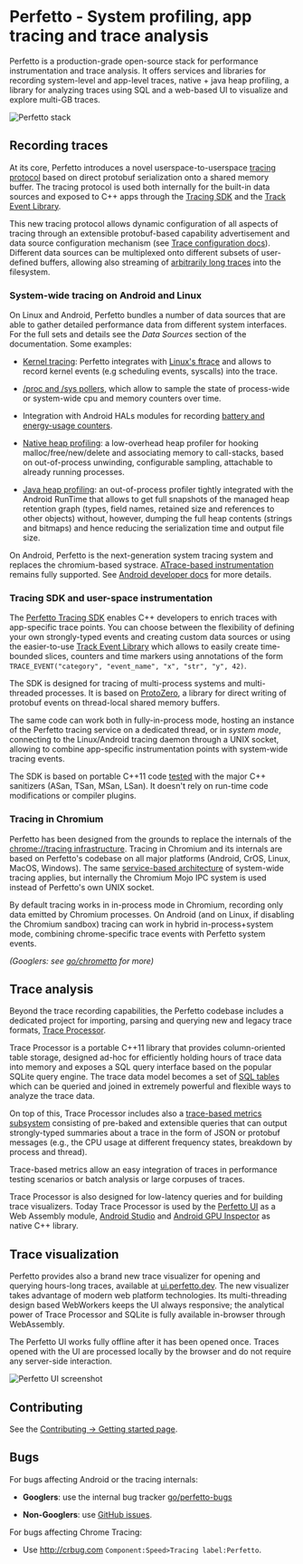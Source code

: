 # Perfetto - System profiling, app tracing and trace analysis

Perfetto is a production-grade open-source stack for performance
instrumentation and trace analysis. It offers services and libraries for
recording system-level and app-level traces, native + java heap profiling, a
library for analyzing traces using SQL and a web-based UI to visualize and
explore multi-GB traces.

![Perfetto stack](/docs/images/perfetto-stack.svg)

## Recording traces

At its core, Perfetto introduces a novel userspace-to-userspace
[tracing protocol](/docs/design-docs/api-and-abi.md#tracing-protocol-abi) based
on direct protobuf serialization onto a shared memory buffer. The tracing
protocol is used both internally for the built-in data sources and exposed to
C++ apps through the [Tracing SDK](/docs/instrumentation/tracing-sdk.md) and the
[Track Event Library](/docs/instrumentation/track-events.md).

This new tracing protocol allows dynamic configuration of all aspects of tracing
through an extensible protobuf-based capability advertisement and data source
configuration mechanism (see
[Trace configuration docs](/docs/concepts/config.md)).
Different data sources can be multiplexed onto different subsets of
user-defined buffers, allowing also streaming of
[arbitrarily long traces](/docs/concepts/config.md#long-traces) into the
filesystem.

### System-wide tracing on Android and Linux

On Linux and Android, Perfetto bundles a number of data sources that are able to
gather detailed performance data from different system interfaces. For the full
sets and details see the _Data Sources_ section of the documentation. Some
examples:

* [Kernel tracing](/docs/data-sources/cpu-scheduling.md): Perfetto integrates
  with [Linux's ftrace][ftrace] and allows to record kernel events (e.g
  scheduling events, syscalls) into the trace.

* [/proc and /sys pollers](/docs/data-sources/memory-counters.md), which allow
  to sample the state of process-wide or system-wide cpu and memory counters
  over time.

* Integration with Android HALs modules for recording [battery and energy-usage
  counters](/docs/data-sources/battery-counters.md).

* [Native heap profiling](/docs/data-sources/native-heap-profiler.md): a
  low-overhead heap profiler for hooking malloc/free/new/delete and associating
  memory to call-stacks, based on out-of-process unwinding, configurable
  sampling, attachable to already running processes.

* [Java heap profiling](/docs/data-sources/java-heap-profiler.md): an
  out-of-process profiler tightly integrated with the Android RunTime that
  allows to get full snapshots of the managed heap retention graph (types,
  field names, retained size and references to other objects) without, however,
  dumping the full heap contents (strings and bitmaps) and hence reducing the
  serialization time and output file size.

On Android, Perfetto is the next-generation system tracing system and replaces
the chromium-based systrace.
[ATrace-based instrumentation](/docs/data-sources/atrace.md) remains fully
supported.
See [Android developer docs](https://developer.android.com/topic/performance/tracing)
for more details.

### Tracing SDK and user-space instrumentation

The [Perfetto Tracing SDK](/docs/instrumentation/tracing-sdk.md) enables C++
developers to enrich traces with app-specific trace points. You can choose
between the flexibility of defining your own strongly-typed events and creating
custom data sources or using the easier-to-use
[Track Event Library](/docs/instrumentation/track-events.md) which allows to
easily create time-bounded slices, counters and time markers using annotations
of the form `TRACE_EVENT("category", "event_name", "x", "str", "y", 42)`.

The SDK is designed for tracing of multi-process systems and multi-threaded
processes. It is based on [ProtoZero](/docs/design-docs/protozero.md), a library
for direct writing of protobuf events on thread-local shared memory buffers.

The same code can work both in fully-in-process mode, hosting an instance of the
Perfetto tracing service on a dedicated thread, or in _system mode_, connecting
to the Linux/Android tracing daemon through a UNIX socket, allowing to combine
app-specific instrumentation points with system-wide tracing events.

The SDK is based on portable C++11 code [tested](/docs/contributing/testing.md)
with the major C++ sanitizers (ASan, TSan, MSan, LSan). It doesn't rely on
run-time code modifications or compiler plugins.

### Tracing in Chromium

Perfetto has been designed from the grounds to replace the internals of the
[chrome://tracing infrastructure][chrome-tracing]. Tracing in Chromium and its
internals are based on Perfetto's codebase on all major platforms (Android,
CrOS, Linux, MacOS, Windows).
The same [service-based architecture](/docs/concepts/service-model.md) of
system-wide tracing applies, but internally the Chromium Mojo IPC system is
used instead of Perfetto's own UNIX socket.

By default tracing works in in-process mode in Chromium, recording only data
emitted by Chromium processes. On Android (and on Linux, if disabling the
Chromium sandbox) tracing can work in hybrid in-process+system mode, combining
chrome-specific trace events with Perfetto system events.

_(Googlers: see [go/chrometto](https://goto.google.com/chrometto) for more)_

## Trace analysis

Beyond the trace recording capabilities, the Perfetto codebase includes a
dedicated project for importing, parsing and querying new and legacy trace
formats, [Trace Processor](/docs/analysis/trace-processor.md).

Trace Processor is a portable C++11 library that provides column-oriented
table storage, designed ad-hoc for efficiently holding hours of trace data
into memory and exposes a SQL query interface based on the popular SQLite query
engine.
The trace data model becomes a set of
[SQL tables](/docs/analysis/sql-tables.autogen) which can be queried and joined
in extremely powerful and flexible ways to analyze the trace data.

On top of this, Trace Processor includes also a
[trace-based metrics subsystem](/docs/analysis/metrics.md) consisting of
pre-baked and extensible queries that can output strongly-typed summaries
about a trace in the form of JSON or protobuf messages (e.g., the CPU usage
at different frequency states, breakdown by process and thread).

Trace-based metrics allow an easy integration of traces in performance testing
scenarios or batch analysis or large corpuses of traces.

Trace Processor is also designed for low-latency queries and for building
trace visualizers. Today Trace Processor is used by the
[Perfetto UI](https://ui.perfetto.dev) as a Web Assembly module,
[Android Studio](https://developer.android.com/studio) and
[Android GPU Inspector](https://gpuinspector.dev/) as native C++ library.

## Trace visualization

Perfetto provides also a brand new trace visualizer for opening and querying
hours-long traces, available at [ui.perfetto.dev](https://ui.perfetto.dev).
The new visualizer takes advantage of modern web platform technologies.
Its multi-threading design based WebWorkers keeps the UI always responsive;
the analytical power of Trace Processor and SQLite is fully available in-browser
through WebAssembly.

The Perfetto UI works fully offline after it has been opened once. Traces opened
with the UI are processed locally by the browser and do not require any
server-side interaction.

![Perfetto UI screenshot](/docs/images/perfetto-ui-screenshot.png)

## Contributing

See the [Contributing -> Getting started page](/docs/contributing/getting-started.md).

## Bugs

For bugs affecting Android or the tracing internals:

* **Googlers**: use the internal bug tracker [go/perfetto-bugs](http://goto.google.com/perfetto-bugs)

* **Non-Googlers**: use [GitHub issues](https://github.com/google/perfetto/issues).

For bugs affecting Chrome Tracing:

* Use http://crbug.com `Component:Speed>Tracing label:Perfetto`.

[ftrace]: https://www.kernel.org/doc/Documentation/trace/ftrace.txt
[chrome-tracing]: https://www.chromium.org/developers/how-tos/trace-event-profiling-tool
